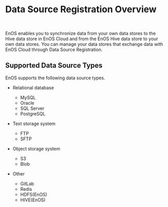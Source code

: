 # Data Source Registration Overview

<br />

EnOS enables you to synchronize data from your own data stores to the Hive data store in EnOS Cloud and from the EnOS Hive data store to your own data stores. You can manage your data stores that exchange data with EnOS Cloud through Data Source Registration.

## Supported Data Source Types

EnOS supports the following data source types.

- Relational database
  - MySQL
  - Oracle
  - SQL Server
  - PostgreSQL

- Text storage system
  - FTP
  - SFTP

- Object storage system
  - S3
  - Blob

- Other
  - GitLab
  - Redis
  - HDFS(EnOS)
  - HIVE(EnOS)
